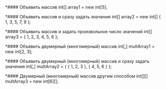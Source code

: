 *#### Объявить массив
  int[] array1 = new int[5];

*#### Объявить массив и сразу задать значения
  int[] array2 = new int[] { 1, 3, 5, 7, 9 };

*#### Объявить массив и задать произвольное число значений
  int[] array3 = { 1, 2, 3, 4, 5, 6 };

*#### Объявить двумерный (многомерный) массив
  int[,] multArray1 = new int[2, 3];

*#### Объявить двумерный (многомерный) массив и сразу задать значения
  int[,] multArray2 = { { 1, 2, 3 }, { 4, 5, 6 } };

*#### Двумерный (многомерный) массив другим способом
  int[][] multArray3 = new int[6][];

 

